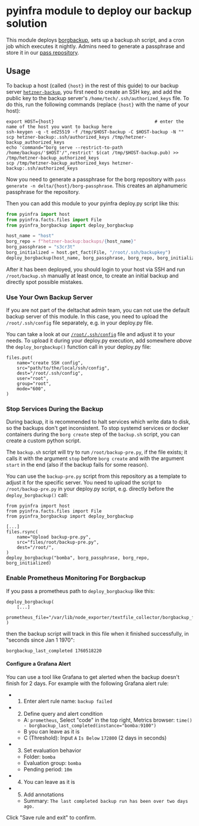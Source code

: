 # pyinfra module to deploy our backup solution

This module deploys [borgbackup](https://www.borgbackup.org/),
sets up a backup.sh script,
and a cron job which executes it nightly.
Admins need to generate a passphrase
and store it in our [pass repository](https://git.0x90.space/delta/pass).

## Usage

To backup a host
(called `{host}` in the rest of this guide)
to our backup server [`hetzner-backup`](https://github.com/deltachat/sysadmin/tree/master/backup),
you first need to create an SSH key,
and add the public key to the backup server's
`/home/tech/.ssh/authorized_keys` file.
To do this, run the following commands
(replace `{host}` with the name of your host):

```
export HOST={host}                                      # enter the name of the host you want to backup here
ssh-keygen -q -t ed25519 -f /tmp/$HOST-backup -C $HOST-backup -N ""
scp hetzner-backup:.ssh/authorized_keys /tmp/hetzner-backup_authorized_keys
echo 'command="borg serve --restrict-to-path /home/backups/'$HOST'/",restrict' $(cat /tmp/$HOST-backup.pub) >> /tmp/hetzner-backup_authorized_keys
scp /tmp/hetzner-backup_authorized_keys hetzner-backup:.ssh/authorized_keys
```

Now you need to generate a passphrase for the borg repository
with `pass generate -n delta/{host}/borg-passphrase`.
This creates an alphanumeric passphrase for the repository.

Then you can add this module to your pyinfra deploy.py script like this:

```python
from pyinfra import host
from pyinfra.facts.files import File
from pyinfra_borgbackup import deploy_borgbackup

host_name = "host"
borg_repo = f"hetzner-backup:backups/{host_name}"
borg_passphrase = "s3cr3t"
borg_initialized = host.get_fact(File, "/root/.ssh/backupkey")
deploy_borgbackup(host_name, borg_passphrase, borg_repo, borg_initialized)
```

After it has been deployed,
you should login to your host via SSH
and run `/root/backup.sh` manually at least once,
to create an initial backup
and directly spot possible mistakes.

### Use Your Own Backup Server

If you are not part of the deltachat admin team,
you can not use the default backup server of this module.
In this case, you need to upload the `/root/.ssh/config` file separately,
e.g. in your deploy.py file.

You can take a look at our [`/root/.ssh/config`](https://github.com/deltachat/pyinfra-borgbackup/blob/main/pyinfra_borgbackup/dot_ssh/config) file
and adjust it to your needs.
To upload it during your deploy.py execution,
add somewhere *above* the `deploy_borgbackup()` function call
in your deploy.py file:

```
files.put(
    name="create SSH config",
    src="path/to/the/local/ssh/config",
    dest="/root/.ssh/config",
    user="root",
    group="root",
    mode="600",
)
```

### Stop Services During the Backup

During backup,
it is recommended to halt services
which write data to disk,
so the backups don't get inconsistent.
To stop systemd services
or docker containers
during the `borg create` step
of the `backup.sh` script,
you can create a custom python script.

The `backup.sh` script will try to run `/root/backup-pre.py`,
if the file exists;
it calls it with the argument `stop` before `borg create`
and with the argument `start` in the end
(also if the backup fails for some reason).

You can use the `backup-pre.py` script from this repository
as a template to adjust it for the specific server.
You need to upload the script to `/root/backup-pre.py`
in your deploy.py script,
e.g. directly before the `deploy_borgbackup()` call:

```
from pyinfra import host
from pyinfra.facts.files import File
from pyinfra_borgbackup import deploy_borgbackup

[...]
files.rsync(
    name="Upload backup-pre.py",
    src="files/root/backup-pre.py",
    dest="/root/",
)
deploy_borgbackup("bomba", borg_passphrase, borg_repo, borg_initialized)
```

### Enable Prometheus Monitoring For Borgbackup

If you pass a prometheus path to `deploy_borgbackup` like this:

```
deploy_borgbackup(
    [...]
    prometheus_file="/var/lib/node_exporter/textfile_collector/borgbackup_finished.prom",
)
```

then the backup script will track in this file when it finished successfully,
in "seconds since Jan 1 1970":

```
borgbackup_last_completed 1760518220
```

#### Configure a Grafana Alert

You can use a tool like Grafana to get alerted
when the backup doesn't finish for 2 days.
For example with the following Grafana alert rule:

- 1. Enter alert rule name: `backup failed`
- 2. Define query and alert condition
    - A: `prometheus`, Select "code" in the top right, Metrics browser: `time() - borgbackup_last_completed(instance="bomba:9100")`
    - B you can leave as it is
    - C (Threshold): Input `A` `Is Below` `172800` (2 days in seconds)
- 3. Set evaluation behavior
    - Folder: `bomba`
    - Evaluation group: `bomba`
    - Pending period: `10m`
- 4. You can leave as it is
- 5. Add annotations
    - Summary: `The last completed backup run has been over two days ago.`

Click "Save rule and exit" to confirm.

